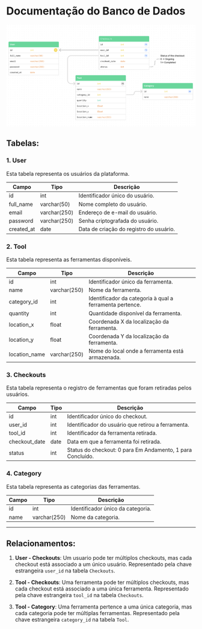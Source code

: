 # Documentação do Banco de Dados

![Banco de dados](../../assets/banco_de_dados.png)

## Tabelas:

### 1. User

Esta tabela representa os usuários da plataforma.

| Campo       | Tipo       | Descrição                                                       |
|-------------|------------|-----------------------------------------------------------------|
| id          | int        | Identificador único do usuário.                                 |
| full_name   | varchar(50)| Nome completo do usuário.                                       |
| email       | varchar(250)| Endereço de e-mail do usuário.                                 |
| password    | varchar(250)| Senha criptografada do usuário.                                |
| created_at  | date       | Data de criação do registro do usuário.                         |

### 2. Tool

Esta tabela representa as ferramentas disponíveis.

| Campo         | Tipo        | Descrição                                                     |
|---------------|-------------|--------------------------------------------------------------|
| id            | int         | Identificador único da ferramenta.                            |
| name          | varchar(250)| Nome da ferramenta.                                           |
| category_id   | int         | Identificador da categoria à qual a ferramenta pertence.      |
| quantity      | int         | Quantidade disponível da ferramenta.                          |
| location_x    | float       | Coordenada X da localização da ferramenta.                    |
| location_y    | float       | Coordenada Y da localização da ferramenta.                    |
| location_name | varchar(250)| Nome do local onde a ferramenta está armazenada.             |

### 3. Checkouts

Esta tabela representa o registro de ferramentas que foram retiradas pelos usuários.

| Campo         | Tipo       | Descrição                                                      |
|---------------|------------|----------------------------------------------------------------|
| id            | int        | Identificador único do checkout.                               |
| user_id       | int        | Identificador do usuário que retirou a ferramenta.             |
| tool_id       | int        | Identificador da ferramenta retirada.                          |
| checkout_date | date       | Data em que a ferramenta foi retirada.                         |
| status        | int        | Status do checkout: 0 para Em Andamento, 1 para Concluído.     |

### 4. Category

Esta tabela representa as categorias das ferramentas.

| Campo | Tipo        | Descrição                                     |
|-------|-------------|-----------------------------------------------|
| id    | int         | Identificador único da categoria.             |
| name  | varchar(250)| Nome da categoria.                            |

---

## Relacionamentos:

1. **User - Checkouts**: Um usuario pode ter múltiplos checkouts, mas cada checkout está associado a um único usuário. Representado pela chave estrangeira `user_id` na tabela `Checkouts`.

2. **Tool - Checkouts**: Uma ferramenta pode ter múltiplos checkouts, mas cada checkout está associado a uma única ferramenta. Representado pela chave estrangeira `tool_id` na tabela `Checkouts`.

3. **Tool - Category**: Uma ferramenta pertence a uma única categoria, mas cada categoria pode ter múltiplas ferramentas. Representado pela chave estrangeira `category_id` na tabela `Tool`.

